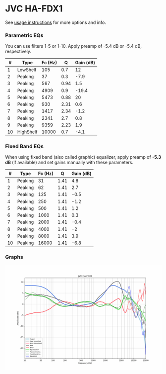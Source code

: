 # JVC HA-FDX1
See [usage instructions](https://github.com/jaakkopasanen/AutoEq#usage) for more options and info.

### Parametric EQs
You can use filters 1-5 or 1-10. Apply preamp of -5.4 dB or -5.4 dB, respectively.

|   # | Type      |   Fc (Hz) |    Q |   Gain (dB) |
|-----|-----------|-----------|------|-------------|
|   1 | LowShelf  |       105 | 0.7  |        12   |
|   2 | Peaking   |        37 | 0.3  |        -7.9 |
|   3 | Peaking   |       567 | 0.94 |         1.5 |
|   4 | Peaking   |      4909 | 0.9  |       -19.4 |
|   5 | Peaking   |      5473 | 0.88 |        20   |
|   6 | Peaking   |       930 | 2.31 |         0.6 |
|   7 | Peaking   |      1417 | 2.34 |        -1.2 |
|   8 | Peaking   |      2341 | 2.7  |         0.8 |
|   9 | Peaking   |      9359 | 2.23 |         1.9 |
|  10 | HighShelf |     10000 | 0.7  |        -4.1 |

### Fixed Band EQs
When using fixed band (also called graphic) equalizer, apply preamp of **-5.3 dB** (if available) and set gains manually with these parameters.

|   # | Type    |   Fc (Hz) |    Q |   Gain (dB) |
|-----|---------|-----------|------|-------------|
|   1 | Peaking |        31 | 1.41 |         4.8 |
|   2 | Peaking |        62 | 1.41 |         2.7 |
|   3 | Peaking |       125 | 1.41 |        -0.5 |
|   4 | Peaking |       250 | 1.41 |        -1.2 |
|   5 | Peaking |       500 | 1.41 |         1.2 |
|   6 | Peaking |      1000 | 1.41 |         0.3 |
|   7 | Peaking |      2000 | 1.41 |        -0.4 |
|   8 | Peaking |      4000 | 1.41 |        -2   |
|   9 | Peaking |      8000 | 1.41 |         3.9 |
|  10 | Peaking |     16000 | 1.41 |        -6.8 |

### Graphs
![](./JVC%20HA-FDX1.png)
